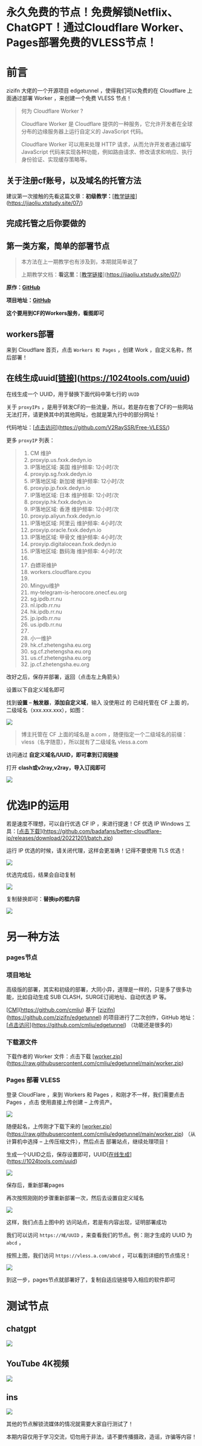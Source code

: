 # 永久免费的节点！免费解锁Netflix、ChatGPT！通过Cloudflare Worker、Pages部署免费的VLESS节点！

# 前言 

zizifn 大佬的一个开源项目 edgetunnel ，使得我们可以免费的在 Cloudflare 上面通过部署 Worker ，来创建一个免费 VLESS 节点！

> 何为 Cloudflare Worker ?
>
> Cloudflare Worker 是 Cloudflare 提供的一种服务，它允许开发者在全球分布的边缘服务器上运行自定义的 JavaScript 代码。
>
> Cloudflare Worker 可以用来处理 HTTP 请求，从而允许开发者通过编写 JavaScript 代码来实现各种功能，例如路由请求、修改请求和响应、执行身份验证、实现缓存策略等。

## 关于注册cf账号，以及域名的托管方法

建议第一次接触的先看这篇文章：**初级教学：**[[教学链接](https://jiaoliu.xtstudy.site/07/)](https://jiaoliu.xtstudy.site/07/)

<!--more-->



## 完成托管之后你要做的

## 第一类方案，简单的部署节点

> 本方法在上一期教学也有涉及到，本期就简单说了
>
> 上期教学文档：**看这里：**[[教学链接](https://jiaoliu.xtstudy.site/07/)](https://jiaoliu.xtstudy.site/07/)

**原作：[GitHub](https://github.com/zizifn/edgetunnel)**

**项目地址：[GitHub](https://github.com/zizifn/edgetunnel)**

**这个要用到CF的Workers服务，看图即可**

## workers部署

来到 Cloudflare 首页，点击 `Workers 和 Pages` ，创建 Work ，自定义名称，然后部署！

## 在线生成uuid[[链接](https://1024tools.com/uuid)](https://1024tools.com/uuid)

在线生成一个 UUID，用于替换下面代码中第七行的 `UUID`

关于 `proxyIPs` ，是用于转发CF的一些流量，所以，若是存在套了CF的一些网站无法打开，请更换其中的其他网址，也就是第九行中的部分网址！

代码地址：[[点击访问](https://github.com/V2RaySSR/Free-VLESS/)](https://github.com/V2RaySSR/Free-VLESS/)

更多 `proxyIP` 列表：

> 1. CM 维护
> 2. proxyip.us.fxxk.dedyn.io 
> 3. IP落地区域: 美国 维护频率: 12小时/次
> 4. proxyip.sg.fxxk.dedyn.io 
> 5. IP落地区域: 新加坡 维护频率: 12小时/次
> 6. proxyip.jp.fxxk.dedyn.io 
> 7. IP落地区域: 日本 维护频率: 12小时/次
> 8. proxyip.hk.fxxk.dedyn.io
> 9. IP落地区域: 香港 维护频率: 12小时/次
> 10. proxyip.aliyun.fxxk.dedyn.io 
> 11. IP落地区域: 阿里云 维护频率: 4小时/次
> 12. proxyip.oracle.fxxk.dedyn.io 
> 13. IP落地区域: 甲骨文 维护频率: 4小时/次
> 14. proxyip.digitalocean.fxxk.dedyn.io 
> 15. IP落地区域: 数码海 维护频率: 4小时/次
> 16. 
> 17. 白嫖哥维护
> 18. workers.cloudflare.cyou
> 19. 
> 20. Mingyu维护
> 21. my-telegram-is-herocore.onecf.eu.org
> 22. sg.ipdb.rr.nu
> 23. nl.ipdb.rr.nu
> 24. hk.ipdb.rr.nu
> 25. jp.ipdb.rr.nu
> 26. us.ipdb.rr.nu
> 27. 
> 28. 小一维护
> 29. hk.cf.zhetengsha.eu.org
> 30. sg.cf.zhetengsha.eu.org
> 31. us.cf.zhetengsha.eu.org
> 32. jp.cf.zhetengsha.eu.org

改好之后，保存并部署，返回（点击左上角箭头）

设置以下自定义域名即可

找到**设置** – **触发器**，**添加自定义域**，输入 没使用过 的 已经托管在 CF 上面 的，二级域名（xxx.xxx.xxx），如图：

![](https://pngs.xiaotaolive.club/%E5%B1%8F%E5%B9%95%E6%88%AA%E5%9B%BE%202024-06-08%20191145.png)

> 博主托管在 CF 上面的域名是 a.com ，随便指定一个二级域名的前缀：vless（名字随意），所以就有了二级域名 vless.a.com

访问通过 **自定义域名/UUID，即可拿到订阅链接**

打开 **clash或v2ray,v2ray，导入订阅即可**

![](https://png1.xiaotaolive.cfd/%E5%B1%8F%E5%B9%95%E6%88%AA%E5%9B%BE%202024-06-08%20192303.png)



# 优选IP的运用

若是速度不理想，可以自行优选 CF IP ，来进行提速！CF 优选 IP Windows 工具：[[点击下载](https://github.com/badafans/better-cloudflare-ip/releases/download/20221201/batch.zip)](https://github.com/badafans/better-cloudflare-ip/releases/download/20221201/batch.zip)

运行 IP 优选的时候，请关闭代理，这样会更准确！记得不要使用 TLS 优选！

![](https://png1.xiaotaolive.cfd/%E5%B1%8F%E5%B9%95%E6%88%AA%E5%9B%BE%202024-06-08%20191828.png)

优选完成后，结果会自动复制

![](https://pngs.xiaotaolive.club/%E5%B1%8F%E5%B9%95%E6%88%AA%E5%9B%BE%202024-06-08%20191952.png)

复制替换即可：**替换ip的框内容**

![](https://png1.xiaotaolive.cfd/%E5%B1%8F%E5%B9%95%E6%88%AA%E5%9B%BE%202024-06-08%20191254.png)

# 另一种方法

### pages节点

### 项目地址

高级版的部署，其实和初级的部署，大同小异，道理是一样的，只是多了很多功能，比如自动生成 SUB CLASH，SURGE订阅地址、自动优选 IP 等。

[[CM](https://github.com/cmliu)](https://github.com/cmliu) 基于 [[zizifn](https://github.com/zizifn/edgetunnel)](https://github.com/zizifn/edgetunnel) 的项目进行了二次创作，GitHub 地址：[[点击访问](https://github.com/cmliu/edgetunnel)](https://github.com/cmliu/edgetunnel) （功能还是很多的）

### 下载源文件

下载作者的 Worker 文件：点击下载 [[worker.zip](https://raw.githubusercontent.com/cmliu/edgetunnel/main/worker.zip)](https://raw.githubusercontent.com/cmliu/edgetunnel/main/worker.zip)

### Pages 部署 VLESS

登录 CloudFlare ，来到 Workers 和 Pages ，和刚才不一样，我们需要点击 Pages ，点击 使用直接上传创建 – 上传资产。

![](https://png1.xiaotaolive.cfd/%E5%B1%8F%E5%B9%95%E6%88%AA%E5%9B%BE%202024-06-08%20190709.png)

随便起名，上传刚才下载下来的 [[worker.zip](https://raw.githubusercontent.com/cmliu/edgetunnel/main/worker.zip)](https://raw.githubusercontent.com/cmliu/edgetunnel/main/worker.zip) （从计算机中选择 – 上传压缩文件），然后点击 部署站点，继续处理项目！

生成一个UUID之后，保存设置即可，UUID[[在线生成](https://1024tools.com/uuid)](https://1024tools.com/uuid)

![](https://pngs.xiaotaolive.club/%E5%B1%8F%E5%B9%95%E6%88%AA%E5%9B%BE%202024-06-08%20190943.png)

保存后，重新部署pages

再次按照刚刚的步骤重新部署一次，然后去设置自定义域名

![](https://pngs.xiaotaolive.club/%E5%B1%8F%E5%B9%95%E6%88%AA%E5%9B%BE%202024-06-08%20191145.png)

这样，我们点击上图中的 访问站点，若是有内容出现，证明部署成功

我们可以访问 `https://域/UUID` ，来查看我们的节点。例：刚才生成的 UUID 为 `abcd` ，

按照上图，我们访问 `https://vless.a.com/abcd` ，可以看到详细的节点情况！

![](https://pngs.xiaotaolive.club/%E5%B1%8F%E5%B9%95%E6%88%AA%E5%9B%BE%202024-06-08%20191045.png)

到这一步，pages节点就部署好了，复制自适应链接导入相应的软件即可

# 测试节点

## chatgpt

![](https://png1.xiaotaolive.cfd/%E5%B1%8F%E5%B9%95%E6%88%AA%E5%9B%BE%202024-06-08%20192719.png)

## YouTube 4K视频

![](https://pngs.xiaotaolive.club/%E5%B1%8F%E5%B9%95%E6%88%AA%E5%9B%BE%202024-06-08%20192930.png)

## ins

![](https://png1.xiaotaolive.cfd/%E5%B1%8F%E5%B9%95%E6%88%AA%E5%9B%BE%202024-06-08%20193537.png)

其他的节点解锁流媒体的情况就需要大家自行测试了！

本期内容仅用于学习交流，切勿用于非法，请不要传播摄政，造谣，诈骗等内容！